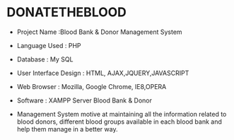 # DONATETHEBLOOD

- Project Name :Blood Bank & Donor Management System
- Language Used             :  PHP
- Database                  :  My SQL
- User Interface Design     :  HTML, AJAX,JQUERY,JAVASCRIPT
- Web Browser               :  Mozilla, Google Chrome, IE8,OPERA
- Software                  :  XAMPP Server Blood Bank & Donor


- Management System motive at maintaining all the information related to blood donors, different blood groups available in each blood bank and help them manage in a better way.
